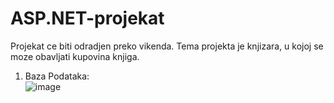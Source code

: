 # ASP.NET-projekat
Projekat ce biti odradjen preko vikenda.
Tema projekta je knjizara, u kojoj se moze obavljati kupovina knjiga.</br>
1. Baza Podataka:</br>
![image](https://github.com/AlexB96-git/ASP.NET-projekat/assets/112824193/4db951ab-f3c4-4368-bd00-da76a2b9d303)

